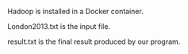 Hadoop is installed in a Docker container.

London2013.txt is the input file.

result.txt is the final result produced by our program.
